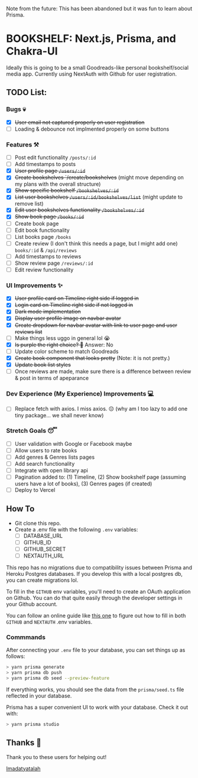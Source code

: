 Note from the future: This has been abandoned but it was fun to learn about Prisma.

# BOOKSHELF: Next.js, Prisma, and Chakra-UI

Ideally this is going to be a small Goodreads-like personal bookshelf/social media app.
Currently using NextAuth with Github for user registration.

## TODO List:

### Bugs 💀

- [x] ~~User email not captured properly on user registration~~
- [ ] Loading & debounce not implmented properly on some buttons

### Features ⚒️

- [ ] Post edit functionality `/posts/:id`
- [ ] Add timestamps to posts
- [x] ~~User profile page `/users/:id`~~
- [x] ~~Create bookshelves `/create/bookshelves~~ (might move depending on my plans with the overall structure)
- [x] ~~Show specific bookshelf `/bookshelves/:id`~~
- [x] ~~List user bookshelves `/users/:id/bookshelves/list`~~ (might update to remove list)
- [x] ~~Edit user bookshelves functionality `/bookshelves/:id`~~
- [x] ~~Show book page `/books/:id`~~
- [ ] Create book page
- [ ] Edit book functionality
- [ ] List books page `/books`
- [ ] Create review (I don't think this needs a page, but I might add one) `books/:id` & `/api/reviews`
- [ ] Add timestamps to reviews
- [ ] Show review page `/reviews/:id`
- [ ] Edit review functionality

### UI Improvements ✨

- [x] ~~User profile card on Timeline right side if logged in~~
- [x] ~~Login card on Timeline right side if not logged in~~
- [x] ~~Dark mode implementation~~
- [x] ~~Display user profile image on navbar avatar~~
- [x] ~~Create dropdown for navbar avatar with link to user page and user reviews list~~
- [ ] Make things less uggo in general lol 😭
- [x] ~~Is purple the right choice? 🤔~~ Answer: No
- [ ] Update color scheme to match Goodreads
- [x] ~~Create book component that looks pretty~~ (Note: it is not pretty.)
- [x] ~~Update book list styles~~
- [ ] Once reviews are made, make sure there is a difference between review & post in terms of apeparance

### Dev Experience (My Experience) Improvements 💻

- [ ] Replace fetch with axios. I miss axios. 😔 (why am I too lazy to add one tiny package... we shall never know)

### Stretch Goals 😴

- [ ] User validation with Google or Facebook maybe
- [ ] Allow users to rate books
- [ ] Add genres & Genres lists pages
- [ ] Add search functionality
- [ ] Integrate with open library api
- [ ] Pagination added to: (1) Timeline, (2) Show bookshelf page (assuming users have a lot of books), (3) Genres pages (if created)
- [ ] Deploy to Vercel

## How To

- Git clone this repo.
- Create a .env file with the following `.env` variables:
  - [ ] DATABASE_URL
  - [ ] GITHUB_ID
  - [ ] GITHUB_SECRET
  - [ ] NEXTAUTH_URL

This repo has no migrations due to compatibility issues between Prisma and Heroku Postgres databases. If you develop this with a local postgres db, you can create migrations lol.

To fill in the `GITHUB` env variables, you'll need to create an OAuth application on Github. You can do that quite easily through the developer settings in your Github account.

You can follow an online guide like [this one](https://blog.logrocket.com/how-to-use-nextauth-js-for-client-side-authentication-in-next-js/s) to figure out how to fill in both `GITHUB` and `NEXTAUTH` .env variables.

### Commmands

After connecting your `.env` file to your database, you can set things up as follows:

```bash
> yarn prisma generate
> yarn prisma db push
> yarn prisma db seed --preview-feature
```

If everything works, you should see the data from the `prisma/seed.ts` file reflected in your database.

Prisma has a super convenient UI to work with your database. Check it out with:

```bash
> yarn prisma studio
```

## Thanks 🎀

Thank you to these users for helping out!

[Imadatyatalah](https://github.com/imadatyatalah)
